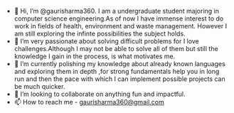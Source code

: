 - 👋 Hi, I’m @gaurisharma360.
I am a undergraduate student majoring in computer science engineering.As of now I have immense interest to do work in fields of health, environment and waste management.
However I am still exploring the infinte possibilities the subject holds.
- 👀 I’m very passionate about solving difficult problems for I love challenges.Although I may not be able to solve all of them but still the knowledge I gain in the process, is what motivates me.
- 🌱 I’m currently polishing my knowledge about already known languages and exploring them in depth ,for strong fundamentals help you in long run and then the pace with which I can implement possible projects can be much quicker.
- 💞️ I’m looking to collaborate on anything fun and impactful.
- 📫 How to reach me - gaurisharma360@gmail.com


<!---
gaurisharma360/gaurisharma360 is a ✨ special ✨ repository because its `README.md` (this file) appears on your GitHub profile.
You can click the Preview link to take a look at your changes.
--->
